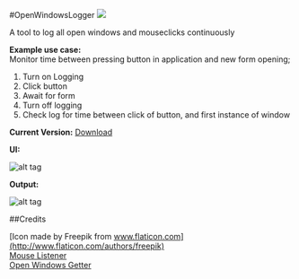 #OpenWindowsLogger ![](http://i.imgur.com/9mZAHsZ.png)

A tool to log all open windows and mouseclicks continuously

**Example use case:**      
Monitor time between pressing button in application and new form opening;
  1. Turn on Logging
  2. Click button
  3. Await for form
  4. Turn off logging
  5. Check log for time between click of button, and first instance of window

**Current Version:**
[Download](https://github.com/weeandykidd/OpenWindowsLogger/raw/master/OpenWindowsLogger/bin/Debug/app.publish/OpenWindowsLogger.exe)

**UI:**

![alt tag](http://i.imgur.com/QgjCy6J.png)

**Output:**

![alt tag](http://i.imgur.com/mQlORM6.png)


##Credits

[Icon made by Freepik from www.flaticon.com](http://www.flaticon.com/authors/freepik)            
[Mouse Listener](https://blogs.msdn.microsoft.com/toub/2006/05/03/low-level-mouse-hook-in-c/)          
[Open Windows Getter](http://www.tcx.be/blog/2006/list-open-windows/)
